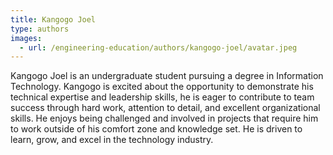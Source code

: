 ```yaml
---
title: Kangogo Joel
type: authors
images:
  - url: /engineering-education/authors/kangogo-joel/avatar.jpeg 
---
```

Kangogo Joel is an undergraduate student pursuing a degree in Information Technology. Kangogo is excited about the opportunity to demonstrate his technical expertise and leadership skills, he is eager to contribute to team success through hard work, attention to detail, and excellent organizational skills. He enjoys being challenged and involved in projects that require him to work outside of his comfort zone and knowledge set. He is driven to learn, grow, and excel in the technology industry.
